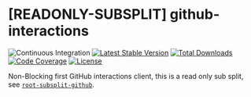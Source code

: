 # [READONLY-SUBSPLIT] github-interactions


![Continuous Integration](https://github.com/php-api-clients/github-interactions/workflows/Continuous%20Integration/badge.svg)
[![Latest Stable Version](https://poser.pugx.org/api-clients/github-interactions/v/stable.png)](https://packagist.org/packages/api-clients/github-interactions)
[![Total Downloads](https://poser.pugx.org/api-clients/github-interactions/downloads.png)](https://packagist.org/packages/api-clients/github-interactions)
[![Code Coverage](https://scrutinizer-ci.com/g/php-api-clients/github-interactions/badges/coverage.png?b==)](https://scrutinizer-ci.com/g/php-api-clients/github-interactions/?branch=)
[![License](https://poser.pugx.org/api-clients/github-interactions/license.png)](https://packagist.org/packages/api-clients/github-interactions)

Non-Blocking first GitHub interactions client, this is a read only sub split, see [`root-subsplit-github`](https://github.com/php-api-clients/root-subsplit-github).
